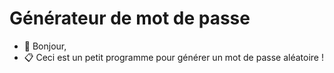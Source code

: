 # Générateur de mot de passe

- 👋 Bonjour,
- 📋 Ceci est un petit programme pour générer un mot de passe aléatoire !
